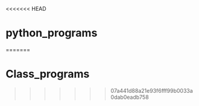 <<<<<<< HEAD
# python_programs
=======
# Class_programs
>>>>>>> 07a441d88a21e93f6fff99b0033a0dab0eadb758
